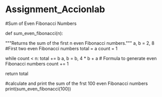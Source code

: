 # Assignment_Accionlab
#Sum of Even Fibonacci Numbers

def sum_even_fibonacci(n):

  """Returns the sum of the first n even Fibonacci numbers."""
  a, b = 2, 8 #First two even Fibonacci numbers
  total = a
  count = 1

  while count < n:
    total += b
    a, b = b, 4 * b + a # Formula to generate even Fibonacci numbers
    count += 1

  return total

#calculate and print the sum of the frst 100 even Fibonacci numbers
print(sum_even_fibonacci(100))
